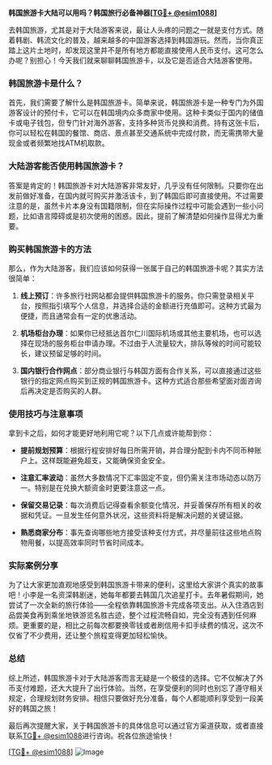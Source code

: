 **韩国旅游卡大陆可以用吗？韩国旅行必备神器[[TG💪+ @esim1088](https://t.me/s/esim1088)]**

去韩国旅游，尤其是对于大陆游客来说，最让人头疼的问题之一就是支付方式。随着韩剧、韩流文化的普及，越来越多的中国游客选择到韩国游玩。然而，当你真正踏上这片土地时，却发现这里并不是所有地方都能直接使用人民币支付。这可怎么办呢？别担心！今天我们就来聊聊韩国旅游卡，以及它是否适合大陆游客使用。

### 韩国旅游卡是什么？

首先，我们需要了解什么是韩国旅游卡。简单来说，韩国旅游卡是一种专门为外国游客设计的预付卡，它可以在韩国境内众多商家中使用。这种卡类似于国内的储值卡或电子钱包，但专门针对海外游客，支持多种货币兑换和消费。持有这张卡后，你可以轻松在韩国的餐馆、商店、景点甚至交通系统中完成付款，而无需携带大量现金或者频繁地找ATM机取款。

### 大陆游客能否使用韩国旅游卡？

答案是肯定的！韩国旅游卡对大陆游客非常友好，几乎没有任何限制。只要你在出发前做好准备，在国内就可购买并激活该卡，到了韩国后即可直接使用。不过需要注意的是，虽然卡片本身没有国籍限制，但在实际操作过程中可能会遇到一些小问题，比如语言障碍或是初次使用的困惑。因此，提前了解清楚如何操作显得尤为重要。

### 购买韩国旅游卡的方法

那么，作为大陆游客，我们应该如何获得一张属于自己的韩国旅游卡呢？其实方法很简单：

1. **线上预订**：许多旅行社网站都会提供韩国旅游卡的服务。你只需登录相关平台，按照指引填写个人信息，并选择合适的金额进行充值即可。这种方式最为便捷，而且通常会有一定的优惠活动。
   
2. **机场柜台办理**：如果你已经抵达首尔仁川国际机场或其他主要机场，也可以选择在现场的服务柜台申请办理。不过由于人流量较大，排队等候的时间可能较长，建议预留足够的时间。

3. **国内银行合作网点**：部分商业银行与韩国方面有合作关系，可以直接通过这些银行的指定网点购买到正规的韩国旅游卡。这种方式适合那些希望面对面咨询后再决定是否购买的人群。

### 使用技巧与注意事项

拿到卡之后，如何才能更好地利用它呢？以下几点或许能帮到你：

- **提前规划预算**：根据行程安排好每日所需开销，并合理分配到卡内不同币种账户上。这样既能避免超支，又能确保资金安全。
  
- **注意汇率波动**：虽然大多数情况下汇率固定不变，但仍需关注市场动态以防万一。特别是在兑换大额资金时更要注意这一点。
  
- **保留交易记录**：每次消费后记得查看余额变化情况，并妥善保存所有相关的收据和凭证。一旦发生任何意外状况，这些资料将是解决问题的关键证据。
  
- **熟悉商家分布**：事先查询哪些地方接受该种支付方式，并尽量前往这些地点购物用餐，以提高效率同时节省时间成本。

### 实际案例分享

为了让大家更加直观地感受到韩国旅游卡带来的便利，这里给大家讲个真实的故事吧！小李是一名资深韩剧迷，她每年都要去韩国几次追星打卡。去年暑假期间，她尝试了一次全新的旅行体验——全程依靠韩国旅游卡完成各项支出。从入住酒店到品尝美食再到乘坐地铁游览名胜古迹，整个过程流畅自如，完全没有遇到任何麻烦。更重要的是，相比之前每次都要换零钱或者刷信用卡扣手续费的情况，这次不仅省了不少费用，还让整个旅程变得更加轻松愉快。

### 总结

综上所述，韩国旅游卡对于大陆游客而言无疑是一个极佳的选择。它不仅解决了外币支付难题，还大大提升了出行体验。当然，在享受便利的同时也别忘了遵守相关规定，合理规划财务安排。相信只要做好充分准备，每个人都能顺利享受到一段美好的韩国之旅！

最后再次提醒大家，关于韩国旅游卡的具体信息可以通过官方渠道获取，或者直接联系[TG💪+ @esim1088](https://t.me/s/esim1088)进行咨询。祝各位旅途愉快！

[[TG💪+ @esim1088](https://t.me/s/esim1088)] ![Image](https://i.postimg.cc/4NQfJmqS/Snipaste-2025-05-13-00-14-12.png)